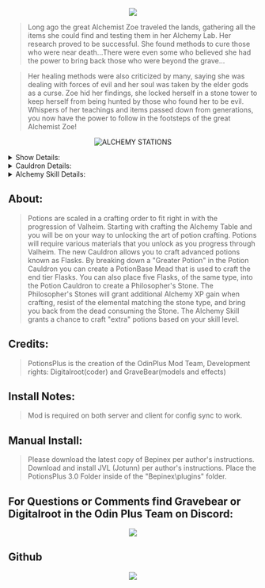 <p align="center">

<img src="https://i.imgur.com/hcXOQJQ.png">

<p>

>Long ago the great Alchemist Zoe traveled the lands, gathering all the items she could find and testing them in her Alchemy Lab. Her research proved to be successful. She found methods to cure those who were near death...There were even some who believed she had the power to bring back those who were beyond the grave...

>Her healing methods were also criticized by many, saying she was dealing with forces of evil and her soul was taken by the elder gods as a curse. Zoe hid her findings, she locked herself in a stone tower to keep herself from being hunted by those who found her to be evil. Whispers of her teachings and items passed down from generations, you now have the power to follow in the footsteps of the great Alchemist Zoe!

</p>

<p align="center">

  <img src="https://media3.giphy.com/media/waYK1IuOtOCQakC8ZR/giphy.gif" alt="ALCHEMY STATIONS">

</p>

<details><summary>Show Details:</summary>

<p>


<p align="center"><h2>Zoe, the Legendary Alchemist's Table</h2></p>


>Alchemy Skill will increase your chances to craft additional potions.
>Lesser Potions are crafted with early stage items, the ZOE's Alchemy Table is something that you can craft early game.
>You will unlock the Medium and Grand Potions as you adventure through Valheim, gathering new materials.


<p align="center"><img src="https://i.imgur.com/UsyzCmi.png"></p>

<p align="center"><b>Lesser, Medium, and Grand potions can be crafted without Potion Base!</b></p>

<p align="center"><img src="https://i.imgur.com/WqzZlAo.png"></p>



<p align="center"><b>After you reach Iron ore you can then prepare for harder enemies with Flasks</b></p>

>These will give you much better Healing and Resistance to enemies.
>To craft the Flasks we need to first make a Potion Cauldron, place 1 Grand 
>Potion of any type into the Cauldron, then pull the lever.
>This will create a Potion Base mead that is then used to craft your Flask at the Alchemy table.
>The Potion Cauldron creates, Potion Base, Philosopher's Stones.
>(The Cauldron will also destroy any item that isn't a requirement for Alchemy Recipes)

<p align="center"><b>Potion Base Mead is required for Flasks!></b></p>

<p align="center"><img src="https://i.imgur.com/QdnDQCJ.png"></p>

>Once we have our Flasks we can then use those to transmute a Philosopher's Stone.
>Crafting 5 flasks and placing them into the Potion Cauldron will produce the Philosopher's Stone
>Stones are Utility items that will grant Resistance, additional Alchemy Skill, and 75 + weight when worn.
>Stones will destroy themselves and bring you back to life if you die with them equipped.
>Note: Magelight will not create any Stone Type. 

<p align="center"><img src="https://i.imgur.com/WgErsLa.png"></p>

</details>

<details>
<summary>Cauldron Details:</summary>
  
 <p align="center">

  <img src="https://media3.giphy.com/media/pyIertIbM0HNZT7Gp8/giphy.gif" alt="Cauldron">
   
  </p>
  
  <p align="center">
   
  <img src="https://media3.giphy.com/media/QyGo11Vi8SHVHFQR1b/giphy.gif" alt="CauldronPotions">
   
  </p>

  <p align="center">
    
  <img src="https://media2.giphy.com/media/7IXXM4MqKd9c3lh2v7/giphy.gif" alt="CauldronStones">
   
  </p>

  <p align="center">
  
  <img src="https://media0.giphy.com/media/qK12zmdb4MQQPlinEo/giphy.gif" alt="StoneDeath">

</p>

</details>
  
<details>
<summary>Alchemy Skill Details:</summary>

<h2> How the Alchmey Skill crafting bonus works: </h2>

>Each level of Alchemy = 1% chance to craft an additional potion. after level 25, your total Alchemy level is divided by 4 and the results is the % chance to crafted a 2nd additional potion. At level 100, you have 100% chance to craft an additional potion and 25% chance to craft a 2nd additional potion on top of that. At 100 a potion that crafts in stacks of x5, if you are lucky could output 7 total items.

</details>
  
<p>

  <h2> About: </h2>

>Potions are scaled in a crafting order to fit right in with the progression of Valheim. Starting with crafting the Alchemy Table and you will be on your way to unlocking the art of potion crafting. Potions will require various materials that you unlock as you progress through Valheim. The new Cauldron allows you to craft advanced potions known as Flasks. By breaking down a "Greater Potion" in the Potion Cauldron you can create a PotionBase Mead that is used to craft the end tier Flasks. You can also place five Flasks, of the same type, into the Potion Cauldron to create a Philosopher's Stone. The Philosopher's Stones will grant additional Alchemy XP gain when crafting, resist of the elemental matching the stone type, and bring you back from the dead consuming the Stone. The Alchemy Skill grants a chance to craft "extra" potions based on your skill level.


<h2>  Credits: </h2>

>PotionsPlus is the creation of the OdinPlus Mod Team,
>Development rights: Digitalroot(coder) and GraveBear(models and effects) 

<h2>  Install Notes: </h2>

>Mod is required on both server and client for config sync to work.

<h2> Manual Install: </h2>

>Please download the latest copy of Bepinex per author's instructions.
>Download and install JVL (Jotunn) per author's instructions.
>Place the PotionsPlus 3.0 Folder inside of the "Bepinex\plugins\" folder.

<p align="center"><h2>For Questions or Comments find Gravebear or Digitalroot in the Odin Plus Team on Discord:</h2></p>

<p align="center"><a href="https://discord.gg/mbkPcvu9ax"><img src="https://i.imgur.com/Ji3u63C.png"></a></p>


<p align="center"><h2>Github</h2></p>
<p align="center"><a href="https://github.com/GraveofBears/PotionsPlus"><img src="https://i.imgur.com/Jb3FCYm.png"></p></a>

</a></p>


</div>

